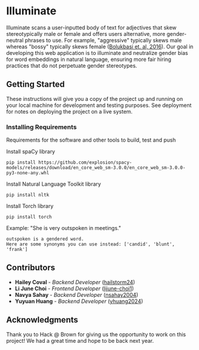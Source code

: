 # Illuminate

Illuminate scans a user-inputted body of text for adjectives that skew stereotypically male or female and offers users alternative, more gender-neutral phrases to use. For example, "aggressive" typically skews male whereas "bossy" typically skews female ([Bolukbasi et. al, 2016](https://arxiv.org/pdf/1607.06520)). Our goal in developing this web application is to illuminate and neutralize gender bias for word embeddings in natural language, ensuring more fair hiring practices that do not perpetuate gender stereotypes.

## Getting Started

These instructions will give you a copy of the project up and running on
your local machine for development and testing purposes. See deployment
for notes on deploying the project on a live system.

### Installing Requirements

Requirements for the software and other tools to build, test and push 

Install spaCy library

    pip install https://github.com/explosion/spacy-models/releases/download/en_core_web_sm-3.0.0/en_core_web_sm-3.0.0-py3-none-any.whl

Install Natural Language Toolkit library

    pip install nltk

Install Torch library

    pip install torch

Example: "She is very outspoken in meetings."

    outspoken is a gendered word.
    Here are some synonyms you can use instead: ['candid', 'blunt', 'frank']
    
## Contributors

  - **Hailey Coval** - *Backend Developer*
    ([hailstorm24](https://github.com/hailstorm24))
  - **Li June Choi** - *Frontend Developer*
    ([lijune-choi1](https://github.com/lijune-choi1))
  - **Navya Sahay** - *Backend Developer*
    ([nsahay2004](https://github.com/nsahay2004))
  - **Yuyuan Huang** - *Backend Developer*
    ([yhuang2024](https://github.com/yhuang2024))

## Acknowledgments

Thank you to Hack @ Brown for giving us the opportunity to work on this project! We had a great time and hope to be back next year.
